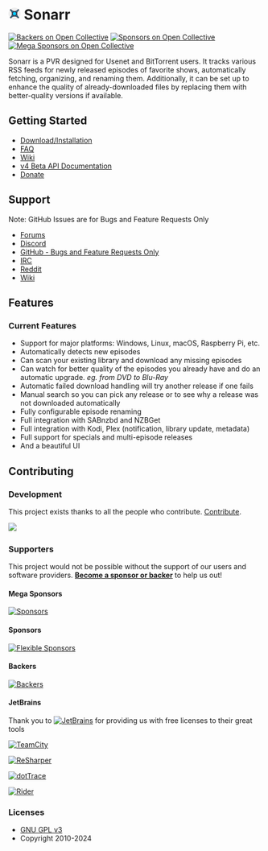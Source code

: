 # <img width="24px" src="./Logo/256.png" alt="Sonarr"></img> Sonarr

[![Backers on Open Collective](https://opencollective.com/Sonarr/backers/badge.svg)](#backers)
[![Sponsors on Open Collective](https://opencollective.com/Sonarr/sponsors/badge.svg)](#sponsors)
[![Mega Sponsors on Open Collective](https://opencollective.com/Sonarr/megasponsors/badge.svg)](#mega-sponsors)

Sonarr is a PVR designed for Usenet and BitTorrent users. It tracks various RSS feeds for newly released episodes of favorite shows, automatically fetching, organizing, and renaming them. Additionally, it can be set up to enhance the quality of already-downloaded files by replacing them with better-quality versions if available.

## Getting Started

- [Download/Installation](https://sonarr.tv/#downloads-v3)
- [FAQ](https://wiki.servarr.com/sonarr/faq)
- [Wiki](https://wiki.servarr.com/Sonarr)
- [v4 Beta API Documentation](https://sonarr.tv/docs/api)
- [Donate](https://sonarr.tv/donate)

## Support

Note: GitHub Issues are for Bugs and Feature Requests Only

- [Forums](https://forums.sonarr.tv/)
- [Discord](https://discord.gg/M6BvZn5)
- [GitHub - Bugs and Feature Requests Only](https://github.com/Sonarr/Sonarr/issues)
- [IRC](https://web.libera.chat/?channels=#sonarr)
- [Reddit](https://www.reddit.com/r/sonarr)
- [Wiki](https://wiki.servarr.com/sonarr)

## Features

### Current Features

- Support for major platforms: Windows, Linux, macOS, Raspberry Pi, etc.
- Automatically detects new episodes
- Can scan your existing library and download any missing episodes
- Can watch for better quality of the episodes you already have and do an automatic upgrade. _eg. from DVD to Blu-Ray_
- Automatic failed download handling will try another release if one fails
- Manual search so you can pick any release or to see why a release was not downloaded automatically
- Fully configurable episode renaming
- Full integration with SABnzbd and NZBGet
- Full integration with Kodi, Plex (notification, library update, metadata)
- Full support for specials and multi-episode releases
- And a beautiful UI

## Contributing

### Development

This project exists thanks to all the people who contribute. [Contribute](CONTRIBUTING.md).

<a href="https://github.com/Sonarr/Sonarr/graphs/contributors"><img src="https://opencollective.com/Sonarr/contributors.svg?width=890&button=false" /></a>

### Supporters

This project would not be possible without the support of our users and software providers.
[**Become a sponsor or backer**](https://opencollective.com/sonarr) to help us out!

#### Mega Sponsors

[![Sponsors](https://opencollective.com/sonarr/tiers/mega-sponsor.svg?width=890)](https://opencollective.com/sonarr/contribute/mega-sponsor-21443/checkout)

#### Sponsors

[![Flexible Sponsors](https://opencollective.com/sonarr/sponsors.svg?width=890)](https://opencollective.com/sonarr/contribute/sponsor-21457/checkout)

#### Backers

[![Backers](https://opencollective.com/sonarr/backers.svg?width=890)](https://opencollective.com/sonarr/contribute/backer-21442/checkout)

#### JetBrains

Thank you to [<img src="https://resources.jetbrains.com/storage/products/company/brand/logos/jetbrains.png" alt="JetBrains" width="96">](http://www.jetbrains.com/) for providing us with free licenses to their great tools

[<img src="https://resources.jetbrains.com/storage/products/company/brand/logos/TeamCity.png" alt="TeamCity" width="64">](http://www.jetbrains.com/teamcity/)

[<img src="https://resources.jetbrains.com/storage/products/company/brand/logos/ReSharper.png" alt="ReSharper" width="64">](http://www.jetbrains.com/resharper/)

[<img src="https://resources.jetbrains.com/storage/products/company/brand/logos/dotTrace.png" alt="dotTrace" width="64">](http://www.jetbrains.com/dottrace/)

[<img src="https://resources.jetbrains.com/storage/products/company/brand/logos/Rider.png" alt="Rider" width="64">](http://www.jetbrains.com/rider/)

### Licenses

- [GNU GPL v3](http://www.gnu.org/licenses/gpl.html)
- Copyright 2010-2024
